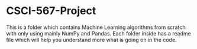 # CSCI-567-Project

This is a folder which contains Machine Learning algorithms from scratch with only using mainly NumPy and Pandas. Each folder inside has a readme file which will help you understand more what is going on in the code.
